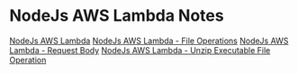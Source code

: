 # NodeJs AWS Lambda Notes

[NodeJs AWS Lambda](https://aasisodiya.github.io/nodejs/nodejs-aws/nodejs-aws-lambda/)
[NodeJs AWS Lambda - File Operations](https://aasisodiya.github.io/nodejs/nodejs-aws/nodejs-aws-lambda/nodejs-aws-lambda-fs-operations/)
[NodeJs AWS Lambda - Request Body](https://aasisodiya.github.io/nodejs/nodejs-aws/nodejs-aws-lambda/nodejs-aws-lambda-request-body/)
[NodeJs AWS Lambda - Unzip Executable File Operation](https://aasisodiya.github.io/nodejs/nodejs-aws/nodejs-aws-lambda/nodejs-aws-lambda-unzip-executablefile-operation/)
